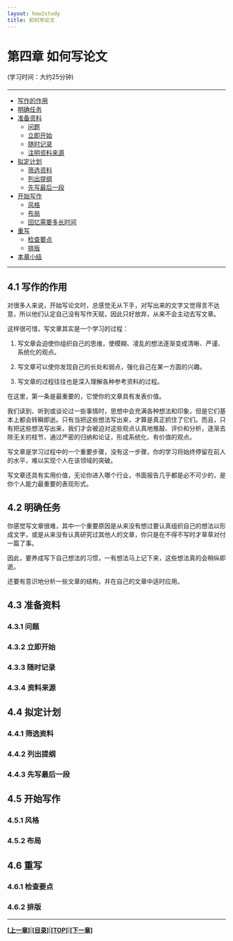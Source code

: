 ```yaml
---
layout: how2study
title: 如何写论文
---
```


# 第四章 如何写论文

(学习时间：大约25分钟)

<h4 id="top"></h4>

***

*   [写作的作用](#effect)
*   [明确任务](#task)
*   [准备资料](#material)
    *   [问题](#question)
    *   [立即开始](#start)
    *   [随时记录](#record)
    *   [注明资料来源](#from)
*   [拟定计划](#plan)
    *   [筛选资料](#select)
    *   [列出提纲](#clue)
    *   [先写最后一段](#last)
*   [开始写作](#write)
    *   [风格](#style)
    *   [布局](#structure)
    *   [回忆需要多长时间](#howlongperrecall)
*   [重写](#rewrite)
    *   [检查要点](#item)
    *   [排版](#composing)
*   [本章小结](#end)

***
## 4.1 写作的作用

对很多人来说，开始写论文时，总感觉无从下手，对写出来的文字又觉得言不达意，所以他们认定自己没有写作天赋，因此只好放弃，从来不会主动去写文章。

这样很可惜，写文章其实是一个学习的过程：

1. 写文章会迫使你组织自己的思维，使模糊、凌乱的想法逐渐变成清晰、严谨、系统化的观点。

2. 写文章可以使你发现自己的长处和弱点，强化自己在某一方面的兴趣。

3. 写文章的过程往往也是深入理解各种参考资料的过程。

在这里，第一条是最重要的，它使你的文章具有发表价值。

我们读到、听到或谈论过一些事情时，思想中会充满各种想法和印象，但是它们基本上都会转瞬即逝。只有当把这些想法写出来，才算是真正抓住了它们。而且，只有把这些想法写出来，我们才会被迫对这些观点认真地推敲、评价和分析，逐渐去除无关的枝节，通过严密的归纳和论证，形成系统化、有价值的观点。

写文章是学习过程中的一个重要步骤，没有这一步骤，你的学习将始终停留在前人的水平，难以实现个人在该领域的突破。

写文章还具有实用价值，无论你进入哪个行业，书面报告几乎都是必不可少的，是你个人能力最重要的表现形式。

## 4.2 明确任务

你感觉写文章很难，其中一个重要原因是从来没有想过要认真组织自己的想法以形成文字，或是从来没有认真研究过其他人的文章，你只是在不得不写时才草草对付一篇了事。

因此，要养成写下自己想法的习惯，一有想法马上记下来，这些想法真的会稍纵即逝。

还要有意识地分析一些文章的结构，并在自己的文章中适时应用。

## 4.3 准备资料



### 4.3.1 问题

### 4.3.2 立即开始

### 4.3.3 随时记录

### 4.3.4 资料来源

## 4.4 拟定计划

### 4.4.1 筛选资料

### 4.4.2 列出提纲

### 4.4.3 先写最后一段

## 4.5 开始写作

### 4.5.1 风格

### 4.5.2 布局

## 4.6 重写

### 4.6.1 检查要点

### 4.6.2 排版


***

**[[上一章][pre]]**\|**[[目录][content]]**\|**[[TOP](#top)]**\|**[[下一章][next]]**

[pre]: how2study_2.html '第三章 如何学习教科书'

[content]: how2study.html '目录'

[next]: how2study_4.html '第五章 如何提高阅读能力'
